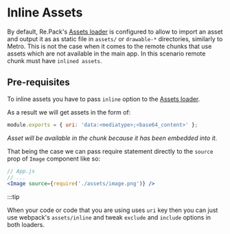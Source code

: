 # Inline Assets

By default, Re.Pack's [Assets loader](/docs/configuration/loaders/assets-loader) is configured to allow to import an asset and output it as as static file in `assets/` or `drawable-*` directories, similarly to Metro.
This is not the case when it comes to the remote chunks that use assets which are not available in the main app. In this scenario remote chunk must have `inlined assets`.

## Pre-requisites

To inline assets you have to pass `inline` option to the [Assets loader](/docs/configuration/loaders/assets-loader).

As a result we will get assets in the form of:

```js
module.exports = { uri: 'data:<mediatype>;<base64_content>' };
```

_Asset will be available in the chunk because it has been embedded into it._

That being the case we can pass require statement directly to the `source` prop of `Image` component like so:

```jsx
// App.js
// ...
<Image source={require('./assets/image.png')} />
```

:::tip

When your code or code that you are using uses `uri` key then you can just use webpack's `assets/inline` and tweak `exclude` and `include` options in both loaders.
